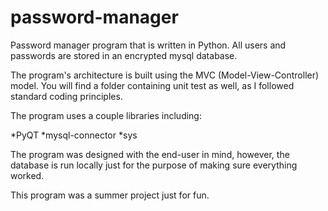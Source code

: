 # password-manager
Password manager program that is written in Python. All users and passwords are stored in an encrypted mysql database. 

The program's architecture is built using the MVC (Model-View-Controller) model. You will find a folder containing unit test as well, as I followed standard coding principles.

The program uses a couple libraries including:

*PyQT
*mysql-connector
*sys

The program was designed with the end-user in mind, however, the database is run locally just for the purpose of making sure everything worked.

 This program was a summer project just for fun.

